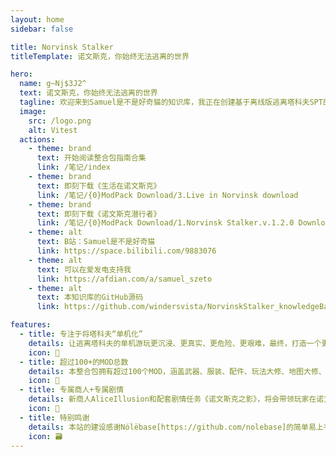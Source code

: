 ```yaml
---
layout: home
sidebar: false

title: Norvinsk Stalker
titleTemplate: 诺文斯克，你始终无法逃离的世界

hero:
  name: g~Nj$3J2^
  text: 诺文斯克，你始终无法逃离的世界
  tagline: 欢迎来到Samuel是不是好奇猫的知识库，我正在创建基于离线版逃离塔科夫SPT的单机化整合包。欢迎进群交流：881730404
  image:
    src: /logo.png
    alt: Vitest
  actions:
    - theme: brand
      text: 开始阅读整合包指南合集
      link: /笔记/index
    - theme: brand
      text: 即刻下载《生活在诺文斯克》
      link: /笔记/{0}ModPack Download/3.Live in Norvinsk download
    - theme: brand
      text: 即刻下载《诺文斯克潜行者》
      link: /笔记/{0}ModPack Download/1.Norvinsk Stalker.v.1.2.0 Download
    - theme: alt
      text: B站：Samuel是不是好奇猫
      link: https://space.bilibili.com/9883076
    - theme: alt
      text: 可以在爱发电支持我
      link: https://afdian.com/a/samuel_szeto
    - theme: alt
      text: 本知识库的GitHub源码
      link: https://github.com/windersvista/NorvinskStalker_knowledgeBase

features:
  - title: 专注于将塔科夫“单机化”
    details: 让逃离塔科夫的单机游玩更沉浸、更真实、更危险、更艰难，最终，打造一个更硬核的单机化塔科夫体验
    icon: 🌈
  - title: 超过100+的MOD总数
    details: 本整合包拥有超过100个MOD，涵盖武器、服装、配件、玩法大修、地图大修、玩法大修等几乎所有方向的修改。
    icon: 📃
  - title: 专属商人+专属剧情
    details: 新商人AliceIllusion和配套剧情任务《诺文斯克之影》，将会带领玩家在诺文斯克这片土地上展开另一场冒险。
    icon: 🚀
  - title: 特别鸣谢
    details: 本站的建设感谢Nólëbase[https://github.com/nolebase]的简单易上手的知识库部署方案，并感谢jackie_xiao提供的教程和git模版[https://github.com/Jackiexiao/nolebase-template]
    icon: 🗃
---
```


<HomePage />
